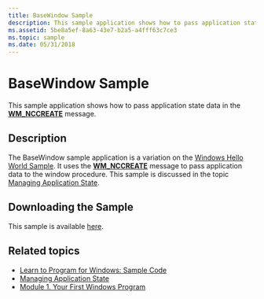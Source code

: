 ```yaml
---
title: BaseWindow Sample
description: This sample application shows how to pass application state data in the WM\_NCCREATE message.
ms.assetid: 5be8a5ef-8a63-43e7-b2a5-a4fff63c7ce3
ms.topic: sample
ms.date: 05/31/2018
---
```


# BaseWindow Sample

This sample application shows how to pass application state data in the [**WM\_NCCREATE**](/windows/desktop/winmsg/wm-nccreate) message.

## Description

The BaseWindow sample application is a variation on the [Windows Hello World Sample](windows-hello-world-sample.md). It uses the [**WM\_NCCREATE**](/windows/desktop/winmsg/wm-nccreate) message to pass application data to the window procedure. This sample is discussed in the topic [Managing Application State](managing-application-state-.md).

## Downloading the Sample

This sample is available [here](https://github.com/microsoft/Windows-classic-samples/tree/master/Samples/Win7Samples/begin/LearnWin32/BaseWindow).

## Related topics

* [Learn to Program for Windows: Sample Code](learn-to-program-for-windows--sample-code.md)
* [Managing Application State](managing-application-state-.md)
* [Module 1. Your First Windows Program](your-first-windows-program.md)
